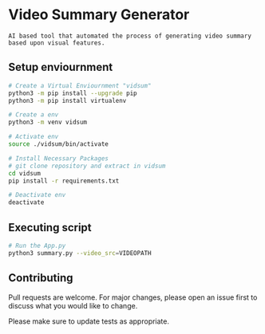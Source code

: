 # Video Summary Generator
    AI based tool that automated the process of generating video summary based upon visual features.

## Setup enviournment

```bash
# Create a Virtual Enviournment "vidsum"
python3 -m pip install --upgrade pip
python3 -m pip install virtualenv

# Create a env
python3 -m venv vidsum

# Activate env
source ./vidsum/bin/activate

# Install Necessary Packages
# git clone repository and extract in vidsum
cd vidsum
pip install -r requirements.txt

# Deactivate env
deactivate
```

## Executing script

```bash
# Run the App.py
python3 summary.py --video_src=VIDEOPATH
```

## Contributing
Pull requests are welcome. For major changes, please open an issue first to discuss what you would like to change.

Please make sure to update tests as appropriate.

